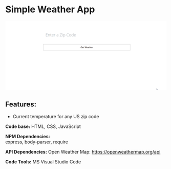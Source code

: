 ﻿# Simple Weather App

![](https://github.com/CLewisMessina/Simple_Weather_App/blob/master/public/img/weather.gif)

## Features:
* Current temperature for any US zip code 

**Code base:** HTML, CSS, JavaScript

**NPM Dependencies:**     
    express, body-parser, require

**API Dependencies:**
    Open Weather Map:   https://openweathermap.org/api

**Code Tools:** MS Visual Studio Code
